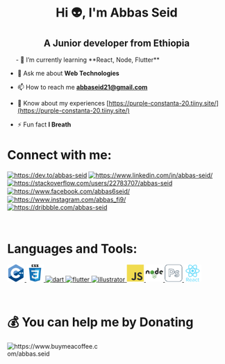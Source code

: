 <h1 align="center">Hi 👽, I'm Abbas Seid</h1>
<h2 align="center">A Junior developer from Ethiopia</h2>
&nbsp;&nbsp;&nbsp;&nbsp;
- 🌱 I’m currently learning **React, Node, Flutter**

- 💬 Ask me about **Web Technologies**

- 📫 How to reach me **abbaseid21@gmail.com**

- 📄 Know about my experiences [https://purple-constanta-20.tiiny.site/](https://purple-constanta-20.tiiny.site/)

- ⚡ Fun fact **I Breath**
&nbsp;&nbsp;&nbsp;&nbsp;
&nbsp;&nbsp;&nbsp;&nbsp;
<h1 align="left">Connect with me:</h1>
<p align="left">
<a href="https://dev.to/https://dev.to/abbas-seid" target="blank"><img align="center" src="https://raw.githubusercontent.com/rahuldkjain/github-profile-readme-generator/master/src/images/icons/Social/devto.svg" alt="https://dev.to/abbas-seid" height="30" width="40" /></a>
<a href="https://linkedin.com/in/https://www.linkedin.com/in/abbas-seid/" target="blank"><img align="center" src="https://raw.githubusercontent.com/rahuldkjain/github-profile-readme-generator/master/src/images/icons/Social/linked-in-alt.svg" alt="https://www.linkedin.com/in/abbas-seid/" height="30" width="80" /></a>
<a href="https://stackoverflow.com/users/https://stackoverflow.com/users/22783707/abbas-seid" target="blank"><img align="center" src="https://raw.githubusercontent.com/rahuldkjain/github-profile-readme-generator/master/src/images/icons/Social/stack-overflow.svg" alt="https://stackoverflow.com/users/22783707/abbas-seid" height="30" width="80" /></a>
<a href="https://fb.com/https://www.facebook.com/abbas6seid/" target="blank"><img align="center" src="https://raw.githubusercontent.com/rahuldkjain/github-profile-readme-generator/master/src/images/icons/Social/facebook.svg" alt="https://www.facebook.com/abbas6seid/" height="30" width="80" /></a>
<a href="https://instagram.com/https://www.instagram.com/abbas_fi9/" target="blank"><img align="center" src="https://raw.githubusercontent.com/rahuldkjain/github-profile-readme-generator/master/src/images/icons/Social/instagram.svg" alt="https://www.instagram.com/abbas_fi9/" height="30" width="80" /></a>
<a href="https://dribbble.com/https://dribbble.com/abbas-seid" target="blank"><img align="center" src="https://raw.githubusercontent.com/rahuldkjain/github-profile-readme-generator/master/src/images/icons/Social/dribbble.svg" alt="https://dribbble.com/abbas-seid" height="30" width="80" /></a>
</p>
&nbsp;&nbsp;&nbsp;&nbsp;
<h1 align="left">Languages and Tools:</h1>
<p align="left"> <a href="https://www.w3schools.com/cpp/" target="_blank" rel="noreferrer"> <img src="https://raw.githubusercontent.com/devicons/devicon/master/icons/cplusplus/cplusplus-original.svg" alt="cplusplus" width="40" height="40"/> </a> <a href="https://www.w3schools.com/css/" target="_blank" rel="noreferrer"> <img src="https://raw.githubusercontent.com/devicons/devicon/master/icons/css3/css3-original-wordmark.svg" alt="css3" width="40" height="40"/> </a> <a href="https://dart.dev" target="_blank" rel="noreferrer"> <img src="https://www.vectorlogo.zone/logos/dartlang/dartlang-icon.svg" alt="dart" width="40" height="40"/> </a> <a href="https://flutter.dev" target="_blank" rel="noreferrer"> <img src="https://www.vectorlogo.zone/logos/flutterio/flutterio-icon.svg" alt="flutter" width="40" height="40"/> </a> <a href="https://www.adobe.com/in/products/illustrator.html" target="_blank" rel="noreferrer"> <img src="https://www.vectorlogo.zone/logos/adobe_illustrator/adobe_illustrator-icon.svg" alt="illustrator" width="40" height="40"/> </a> <a href="https://developer.mozilla.org/en-US/docs/Web/JavaScript" target="_blank" rel="noreferrer"> <img src="https://raw.githubusercontent.com/devicons/devicon/master/icons/javascript/javascript-original.svg" alt="javascript" width="40" height="40"/> </a> <a href="https://nodejs.org" target="_blank" rel="noreferrer"> <img src="https://raw.githubusercontent.com/devicons/devicon/master/icons/nodejs/nodejs-original-wordmark.svg" alt="nodejs" width="40" height="40"  margin-right="30"/> </a> <a href="https://www.photoshop.com/en" target="_blank" rel="noreferrer"> <img src="https://raw.githubusercontent.com/devicons/devicon/master/icons/photoshop/photoshop-line.svg" alt="photoshop" width="40" height="40"/> </a> <a href="https://reactjs.org/" target="_blank" rel="noreferrer"> <img src="https://raw.githubusercontent.com/devicons/devicon/master/icons/react/react-original-wordmark.svg" alt="react" width="40" height="40" margin-right="30"/> </a> </p>
&nbsp;&nbsp;&nbsp;&nbsp;
<h1 align="left">💰 You can help me by Donating</h1>
<p><a href="https://www.buymeacoffee.com/https://www.buymeacoffee.com/abbas.seid"> <img align="left" src="https://cdn.buymeacoffee.com/buttons/v2/default-yellow.png" height="50" width="210" alt="https://www.buymeacoffee.com/abbas.seid" /></a></p><br><br>

